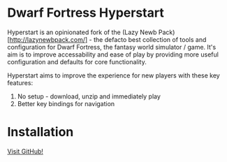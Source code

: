 # Dwarf Fortress Hyperstart
Hyperstart is an opinionated fork of the (Lazy Newb Pack)[http://lazynewbpack.com/] - the defacto best collection of tools and configuration for Dwarf Fortress, the fantasy world simulator / game. It's aim is to improve accessability and ease of play by providing more useful configuration and defaults for core functionality.

Hyperstart aims to improve the experience for new players with these key features:

1. No setup - download, unzip and immediately play
2. Better key bindings for navigation

# Installation
[Visit GitHub!](www.github.com)


